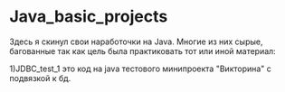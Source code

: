 # Java_basic_projects
Здесь я скинул свои наработочки на Java.
Многие из них сырые, багованные так как цель была практиковать тот или иной материал:

1)JDBC_test_1 это код на java тестового минипроекта "Викторина" c подвязкой к бд.
